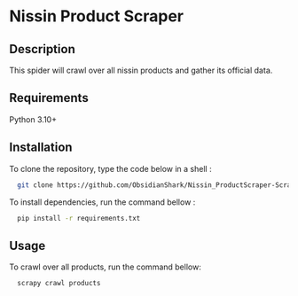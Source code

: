 # Nissin Product Scraper



## Description

This spider will crawl over all nissin products and gather its official data.


## Requirements

Python 3.10+


## Installation

To clone the repository, type the code below in a shell :

```bash
  git clone https://github.com/ObsidianShark/Nissin_ProductScraper-Scrapy.git 
```

To install dependencies, run the command bellow :

```bash
  pip install -r requirements.txt
```



## Usage


To crawl over all products, run the command bellow:

```bash
  scrapy crawl products
```




